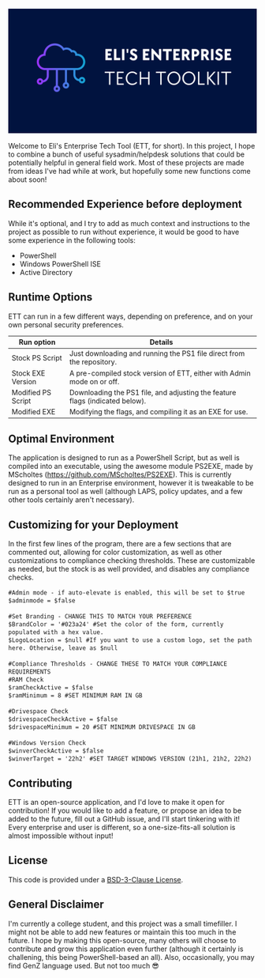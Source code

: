 ![Logo](https://github.com/eliweitzman/EnterpriseTechTool/blob/main/Eli's%20Enterprise.png)

Welcome to Eli's Enterprise Tech Tool (ETT, for short). In this project, I hope to combine a bunch of useful sysadmin/helpdesk solutions that could be potentially helpful in general field work. Most of these projects are made from ideas I've had while at work, but hopefully some new functions come about soon!

## Recommended Experience before deployment

While it's optional, and I try to add as much context and instructions to the project as possible to run without experience, it would be good to have some experience in the following tools:

- PowerShell
- Windows PowerShell ISE
- Active Directory

## Runtime Options

ETT can run in a few different ways, depending on preference, and on your own personal security preferences.

| Run option | Details          |
| ------- | ------------------ |
| Stock PS Script | Just downloading and running the PS1 file direct from the repository. |
| Stock EXE Version | A pre-compiled stock version of ETT, either with Admin mode on or off. |
| Modified PS Script | Downloading the PS1 file, and adjusting the feature flags (indicated below). |
| Modified EXE | Modifying the flags, and compiling it as an EXE for use. |



## Optimal Environment

The application is designed to run as a PowerShell Script, but as well is compiled into an executable, using the awesome module PS2EXE, made by MScholtes (https://github.com/MScholtes/PS2EXE). This is currently designed to run in an Enterprise environment, however it is tweakable to be run as a personal tool as well (although LAPS, policy updates, and a few other tools certainly aren't necessary).

## Customizing for your Deployment

In the first few lines of the program, there are a few sections that are commented out, allowing for color customization, as well as other customizations to compliance checking thresholds. These are customizable as needed, but the stock is as well provided, and disables any compliance checks.

```
#Admin mode - if auto-elevate is enabled, this will be set to $true
$adminmode = $false

#Set Branding - CHANGE THIS TO MATCH YOUR PREFERENCE
$BrandColor = '#023a24' #Set the color of the form, currently populated with a hex value.
$LogoLocation = $null #If you want to use a custom logo, set the path here. Otherwise, leave as $null

#Compliance Thresholds - CHANGE THESE TO MATCH YOUR COMPLIANCE REQUIREMENTS
#RAM Check
$ramCheckActive = $false
$ramMinimum = 8 #SET MINIMUM RAM IN GB

#Drivespace Check
$drivespaceCheckActive = $false
$drivespaceMinimum = 20 #SET MINIMUM DRIVESPACE IN GB

#Windows Version Check
$winverCheckActive = $false
$winverTarget = '22h2' #SET TARGET WINDOWS VERSION (21h1, 21h2, 22h2)
```

## Contributing

ETT is an open-source application, and I'd love to make it open for contribution! If you would like to add a feature, or propose an idea to be added to the future, fill out a GitHub issue, and I'll start tinkering with it! Every enterprise and user is different, so a one-size-fits-all solution is almost impossible without input!

## License

This code is provided under a [BSD-3-Clause License]( https://opensource.org/license/BSD-3-clause/ ). 

## General Disclaimer
I'm currently a college student, and this project was a small timefiller. I might not be able to add new features or maintain this too much in the future. I hope by making this open-source, many others will choose to contribute and grow this application even further (although it certainly is challening, this being PowerShell-based an all). Also, occasionally, you may find GenZ language used. But not too much 😎
